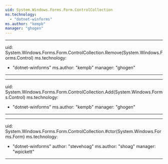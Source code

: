 ```yaml
---
uid: System.Windows.Forms.Form.ControlCollection
ms.technology: 
  - "dotnet-winforms"
ms.author: "kempb"
manager: "ghogen"
---
```


---
uid: System.Windows.Forms.Form.ControlCollection.Remove(System.Windows.Forms.Control)
ms.technology: 
  - "dotnet-winforms"
ms.author: "kempb"
manager: "ghogen"
---

---
uid: System.Windows.Forms.Form.ControlCollection.Add(System.Windows.Forms.Control)
ms.technology: 
  - "dotnet-winforms"
ms.author: "kempb"
manager: "ghogen"
---

---
uid: System.Windows.Forms.Form.ControlCollection.#ctor(System.Windows.Forms.Form)
ms.technology: 
  - "dotnet-winforms"
author: "stevehoag"
ms.author: "shoag"
manager: "wpickett"
---
